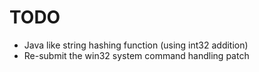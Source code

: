 TODO
====

 * Java like string hashing function (using int32 addition)
 * Re-submit the win32 system command handling patch
